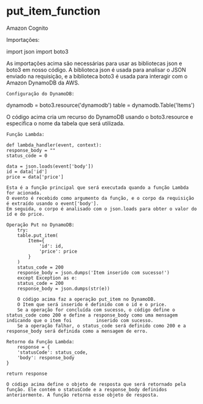 # put_item_function
Amazon Cognito

Importações:

import json
import boto3

As importações acima são necessárias para usar as bibliotecas json e boto3 em nosso código.
A biblioteca json é usada para analisar o JSON enviado na requisição, e a biblioteca boto3 é usada para interagir com o Amazon DynamoDB da AWS.

    Configuração do DynamoDB:
    
   dynamodb = boto3.resource('dynamodb')
table = dynamodb.Table('Items')

O código acima cria um recurso do DynamoDB usando o boto3.resource e especifica o nome da tabela que será utilizada.

    Função Lambda:
    
    def lambda_handler(event, context):
    response_body = ""
    status_code = 0

    data = json.loads(event['body'])
    id = data['id']
    price = data['price']
    
    Esta é a função principal que será executada quando a função Lambda for acionada. 
    O evento é recebido como argumento da função, e o corpo da requisição é extraído usando o event['body'].
    Em seguida, o corpo é analisado com o json.loads para obter o valor do id e do price.

    Operação Put no DynamoDB:
        try:
        table.put_item(
            Item={
                'id': id,
                'price': price
            }
        )
        status_code = 200
        response_body = json.dumps('Item inserido com sucesso!')
        except Exception as e:
        status_code = 200
        response_body = json.dumps(str(e))
        
        O código acima faz a operação put_item no DynamoDB.
        O Item que será inserido é definido com o id e o price. 
        Se a operação for concluída com sucesso, o código define o status_code como 200 e define a response_body como uma mensagem indicando que o item foi         inserido com sucesso. 
        Se a operação falhar, o status_code será definido como 200 e a response_body será definida como a mensagem de erro.

    Retorno da Função Lambda:
        response = {
        'statusCode': status_code,
        'body': response_body
    }
    
    return response
    
    O código acima define o objeto de resposta que será retornado pela função. Ele contém o statusCode e a response_body definidos anteriormente. A função retorna esse objeto de resposta.






